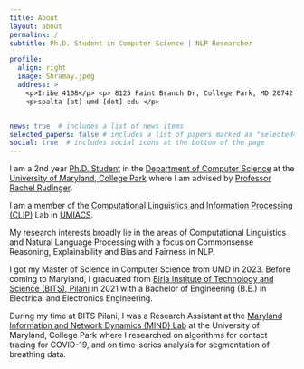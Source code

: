 ```yaml
---
title: About
layout: about
permalink: /
subtitle: Ph.D. Student in Computer Science | NLP Researcher

profile:
  align: right
  image: Shramay.jpeg
  address: >
    <p>Iribe 4108</p> <p> 8125 Paint Branch Dr, College Park, MD 20742 </p>
    <p>spalta [at] umd [dot] edu </p>


news: true  # includes a list of news items
selected_papers: false # includes a list of papers marked as "selected={true}"
social: true  # includes social icons at the bottom of the page
---
```

I am a 2nd year [Ph.D. Student](https://www.cs.umd.edu/people/spalta) in the [Department of Computer Science](https://www.cs.umd.edu) at the [University of Maryland, College Park](https://www.umd.edu/) where I am advised by [Professor Rachel Rudinger](https://rudinger.github.io).

I am a member of the [Computational Linguistics and Information Processing (CLIP)](https://wiki.umiacs.umd.edu/clip/index.php/Main_Page) Lab in [UMIACS](https://www.umiacs.umd.edu). 

My research interests broadly lie in the areas of Computational Linguistics and Natural Language Processing with a focus on Commonsense Reasoning, Explainability and Bias and Fairness in NLP. 

I got my Master of Science in Computer Science from UMD in 2023. Before coming to Maryland, I graduated from [Birla Institute of Technology and Science (BITS), Pilani](https://www.bits-pilani.ac.in/Pilani/index.aspx) in 2021 with a Bachelor of Engineering (B.E.) in Electrical and Electronics Engineering.

During my time at BITS Pilani, I was a Research Assistant at the [Maryland Information and Network Dynamics (MIND) Lab](http://mindlab.cs.umd.edu) at the University of Maryland, College Park where I researched on algorithms for contact tracing for COVID-19, and on time-series analysis for segmentation of breathing data. 

<!-- Put your address / P.O. box / other info right below your picture. You can also disable any these elements by editing `profile` property of the YAML header of your `_pages/about.md`. Edit `_bibliography/papers.bib` and Jekyll will render your [publications page](/al-folio/publications/) automatically.

Link to your social media connections, too. This theme is set up to use [Font Awesome icons](http://fortawesome.github.io/Font-Awesome/) and [Academicons](https://jpswalsh.github.io/academicons/), like the ones below. Add your Facebook, Twitter, LinkedIn, Google Scholar, or just disable all of them. -->

